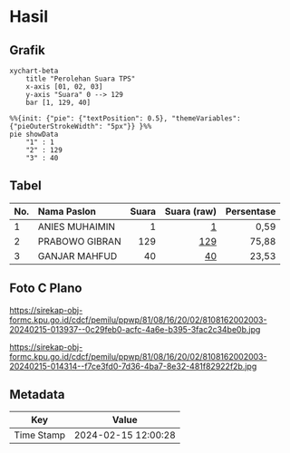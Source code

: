 # Hasil

## Grafik

```mermaid
xychart-beta
    title "Perolehan Suara TPS"
    x-axis [01, 02, 03]
    y-axis "Suara" 0 --> 129
    bar [1, 129, 40]
```

```mermaid
%%{init: {"pie": {"textPosition": 0.5}, "themeVariables": {"pieOuterStrokeWidth": "5px"}} }%%
pie showData
    "1" : 1
    "2" : 129
    "3" : 40
```

## Tabel

| No. | Nama Paslon    | Suara | Suara (raw) | Persentase |
|:--- |:-------------- | -----:| -----------:| ----------:|
| 1   | ANIES MUHAIMIN | 1     | [1][p-1]    | 0,59       |
| 2   | PRABOWO GIBRAN | 129   | [129][p-2]  | 75,88      |
| 3   | GANJAR MAHFUD  | 40    | [40][p-3]   | 23,53      |


[p-1]: https://github.com/gigit-pemilu/pemilu-2024-81-maluku/blob/main/pilpres/hitung-suara/sub/81-maluku/sub/08-maluku-barat-daya/sub/16-kepulauan-romang/sub/2002-jerusu/sub/003-tps/sub/paslon-1.txt
[p-2]: https://github.com/gigit-pemilu/pemilu-2024-81-maluku/blob/main/pilpres/hitung-suara/sub/81-maluku/sub/08-maluku-barat-daya/sub/16-kepulauan-romang/sub/2002-jerusu/sub/003-tps/sub/paslon-2.txt
[p-3]: https://github.com/gigit-pemilu/pemilu-2024-81-maluku/blob/main/pilpres/hitung-suara/sub/81-maluku/sub/08-maluku-barat-daya/sub/16-kepulauan-romang/sub/2002-jerusu/sub/003-tps/sub/paslon-3.txt

## Foto C Plano

https://sirekap-obj-formc.kpu.go.id/cdcf/pemilu/ppwp/81/08/16/20/02/8108162002003-20240215-013937--0c29feb0-acfc-4a6e-b395-3fac2c34be0b.jpg

https://sirekap-obj-formc.kpu.go.id/cdcf/pemilu/ppwp/81/08/16/20/02/8108162002003-20240215-014314--f7ce3fd0-7d36-4ba7-8e32-481f82922f2b.jpg


## Metadata

| Key        | Value               |
| ---------- | ------------------- |
| Time Stamp | 2024-02-15 12:00:28 |



